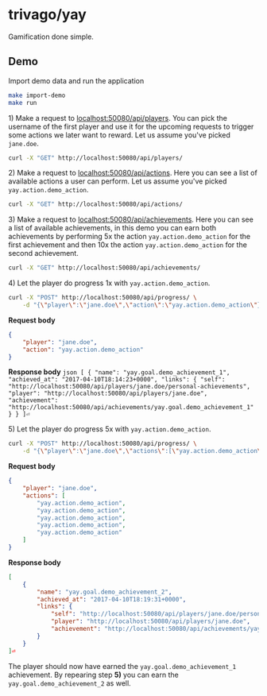 trivago/yay
===

Gamification done simple.

## Demo

Import demo data and run the application
```bash
make import-demo
make run
```

1\) Make a request to [localhost:50080/api/players](http://localhost:50080/api/players). 
You can pick the username of the first player and use it for the upcoming requests
to trigger some actions we later want to reward. Let us assume you've picked `jane.doe`.

```bash
curl -X "GET" http://localhost:50080/api/players/
```

2\) Make a request to [localhost:50080/api/actions](http://localhost:50080/api/actions).
Here you can see a list of available actions a user can perform.
Let us assume you've picked `yay.action.demo_action`.

```bash
curl -X "GET" http://localhost:50080/api/actions/
```

3\) Make a request to [localhost:50080/api/achievements](http://localhost:50080/api/achievements).
Here you can see a list of available achievements, in this demo you can earn both achievements by 
performing 5x the action `yay.action.demo_action` for the first achievement and then 10x the
action `yay.action.demo_action` for the second achievement.

```bash
curl -X "GET" http://localhost:50080/api/achievements/
```

4\)  Let the player do progress 1x with `yay.action.demo_action`.
```bash
curl -X "POST" http://localhost:50080/api/progress/ \
    -d "{\"player\":\"jane.doe\",\"action\":\"yay.action.demo_action\"}"
```

**Request body**
```json
{
	"player": "jane.doe",
	"action": "yay.action.demo_action"
}
```

**Response body**
``json
[
    {
        "name": "yay.goal.demo_achievement_1",
        "achieved_at": "2017-04-10T18:14:23+0000",
        "links": {
            "self": "http://localhost:50080/api/players/jane.doe/personal-achievements",
            "player": "http://localhost:50080/api/players/jane.doe",
            "achievement": "http://localhost:50080/api/achievements/yay.goal.demo_achievement_1"
        }
    }
]⏎
``

5\) Let the player do progress 5x with `yay.action.demo_action`.
```bash
curl -X "POST" http://localhost:50080/api/progress/ \
    -d "{\"player\":\"jane.doe\",\"actions\":[\"yay.action.demo_action\",\"yay.action.demo_action\",\"yay.action.demo_action\",\"yay.action.demo_action\",\"yay.action.demo_action\"]}"
```

**Request body**
```json
{
	"player": "jane.doe",
	"actions": [
		"yay.action.demo_action",
		"yay.action.demo_action",
		"yay.action.demo_action",
		"yay.action.demo_action",
		"yay.action.demo_action"
	]
}
```

**Response body**
```json
[
    {
        "name": "yay.goal.demo_achievement_2",
        "achieved_at": "2017-04-10T18:19:31+0000",
        "links": {
            "self": "http://localhost:50080/api/players/jane.doe/personal-achievements",
            "player": "http://localhost:50080/api/players/jane.doe",
            "achievement": "http://localhost:50080/api/achievements/yay.goal.demo_achievement_2"
        }
    }
]⏎
```
The player should now have earned the `yay.goal.demo_achievement_1` achievement. By repearing step **5)** you can earn
the `yay.goal.demo_achievement_2` as well.


